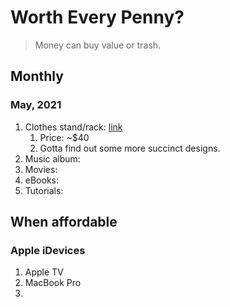 # Worth Every Penny?

> Money can buy value or trash.

## Monthly

### May, 2021

1. Clothes stand/rack: [link](https://d.pr/F9IL2m)
   1. Price: ~$40
   2. Gotta find out some more succinct designs.
2. Music album:
3. Movies:
4. eBooks:
5. Tutorials:

## When affordable

### Apple iDevices

1. Apple TV
2. MacBook Pro
3.
